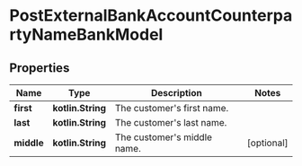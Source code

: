 
# PostExternalBankAccountCounterpartyNameBankModel

## Properties
Name | Type | Description | Notes
------------ | ------------- | ------------- | -------------
**first** | **kotlin.String** | The customer&#39;s first name. | 
**last** | **kotlin.String** | The customer&#39;s last name. | 
**middle** | **kotlin.String** | The customer&#39;s middle name. |  [optional]




